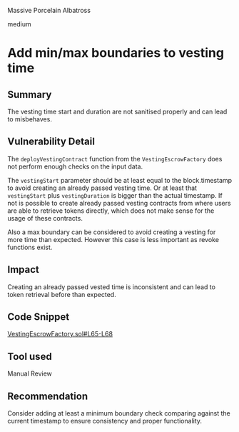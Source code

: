 Massive Porcelain Albatross

medium

# Add min/max boundaries to vesting time

## Summary

The vesting time start and duration are not sanitised properly and can lead to misbehaves.

## Vulnerability Detail

The `deployVestingContract` function from the `VestingEscrowFactory` does not perform enough checks on the input data. 

The `vestingStart` parameter should be at least equal to the block.timestamp to avoid creating an already passed vesting time. Or at least that `vestingStart` plus `vestingDuration` is bigger than the actual timestamp. If not is possible to create already passed vesting contracts from where users are able to retrieve tokens directly, which does not make sense for the usage of these contracts.

Also a max boundary can be considered to avoid creating a vesting for more time than expected. However this case is less important as revoke functions exist. 

## Impact

Creating an already passed vested time is inconsistent and can lead to token retrieval before than expected.

## Code Snippet

[VestingEscrowFactory.sol#L65-L68](https://github.com/sherlock-audit/2024-01-rio-vesting-escrow/blob/main/rio-vesting-escrow/src/VestingEscrowFactory.sol#L65-L68)

## Tool used

Manual Review

## Recommendation

Consider adding at least a minimum boundary check comparing against the current timestamp to ensure consistency and proper functionality.
